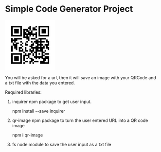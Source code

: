 <h1>Simple Code Generator Project</h1>
<img src='qr_img.png'>

<p>You will be asked for a url, then it will save an image with your QRCode and a txt file with the data you entered.</p>

Required libraries:
<ol>
  <li>inquirer npm package to get user input.</li>
  <p>npm install --save inquirer</p>
  <li>qr-image npm package to turn the user entered URL into a QR code image</li>  
  <p>npm i qr-image</p>
  <li>fs node module to save the user input as a txt file </li>
</ol>
  
